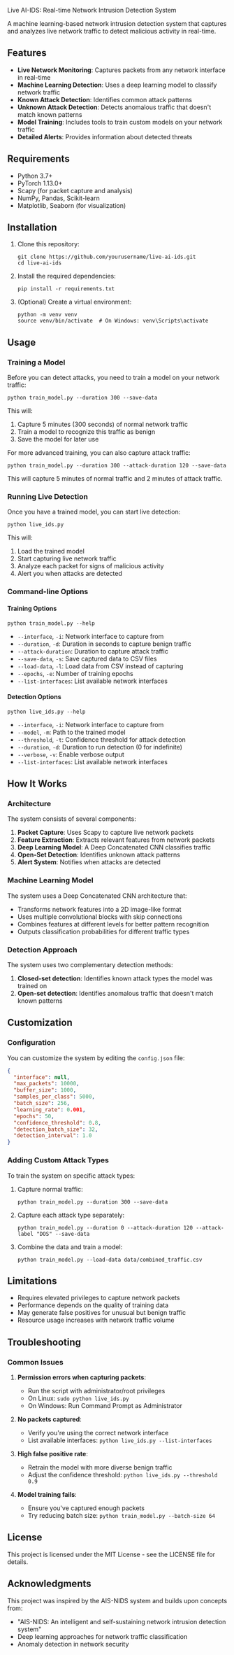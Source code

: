 Live AI-IDS: Real-time Network Intrusion Detection System

A machine learning-based network intrusion detection system that captures and analyzes live network traffic to detect malicious activity in real-time.

## Features

- **Live Network Monitoring**: Captures packets from any network interface in real-time
- **Machine Learning Detection**: Uses a deep learning model to classify network traffic
- **Known Attack Detection**: Identifies common attack patterns
- **Unknown Attack Detection**: Detects anomalous traffic that doesn't match known patterns
- **Model Training**: Includes tools to train custom models on your network traffic
- **Detailed Alerts**: Provides information about detected threats

## Requirements

- Python 3.7+
- PyTorch 1.13.0+
- Scapy (for packet capture and analysis)
- NumPy, Pandas, Scikit-learn
- Matplotlib, Seaborn (for visualization)

## Installation

1. Clone this repository:
   ```
   git clone https://github.com/yourusername/live-ai-ids.git
   cd live-ai-ids
   ```

2. Install the required dependencies:
   ```
   pip install -r requirements.txt
   ```

3. (Optional) Create a virtual environment:
   ```
   python -m venv venv
   source venv/bin/activate  # On Windows: venv\Scripts\activate
   ```

## Usage

### Training a Model

Before you can detect attacks, you need to train a model on your network traffic:

```
python train_model.py --duration 300 --save-data
```

This will:
1. Capture 5 minutes (300 seconds) of normal network traffic
2. Train a model to recognize this traffic as benign
3. Save the model for later use

For more advanced training, you can also capture attack traffic:

```
python train_model.py --duration 300 --attack-duration 120 --save-data
```

This will capture 5 minutes of normal traffic and 2 minutes of attack traffic.

### Running Live Detection

Once you have a trained model, you can start live detection:

```
python live_ids.py
```

This will:
1. Load the trained model
2. Start capturing live network traffic
3. Analyze each packet for signs of malicious activity
4. Alert you when attacks are detected

### Command-line Options

#### Training Options

```
python train_model.py --help
```

- `--interface`, `-i`: Network interface to capture from
- `--duration`, `-d`: Duration in seconds to capture benign traffic
- `--attack-duration`: Duration to capture attack traffic
- `--save-data`, `-s`: Save captured data to CSV files
- `--load-data`, `-l`: Load data from CSV instead of capturing
- `--epochs`, `-e`: Number of training epochs
- `--list-interfaces`: List available network interfaces

#### Detection Options

```
python live_ids.py --help
```

- `--interface`, `-i`: Network interface to capture from
- `--model`, `-m`: Path to the trained model
- `--threshold`, `-t`: Confidence threshold for attack detection
- `--duration`, `-d`: Duration to run detection (0 for indefinite)
- `--verbose`, `-v`: Enable verbose output
- `--list-interfaces`: List available network interfaces

## How It Works

### Architecture

The system consists of several components:

1. **Packet Capture**: Uses Scapy to capture live network packets
2. **Feature Extraction**: Extracts relevant features from network packets
3. **Deep Learning Model**: A Deep Concatenated CNN classifies traffic
4. **Open-Set Detection**: Identifies unknown attack patterns
5. **Alert System**: Notifies when attacks are detected

### Machine Learning Model

The system uses a Deep Concatenated CNN architecture that:
- Transforms network features into a 2D image-like format
- Uses multiple convolutional blocks with skip connections
- Combines features at different levels for better pattern recognition
- Outputs classification probabilities for different traffic types

### Detection Approach

The system uses two complementary detection methods:
1. **Closed-set detection**: Identifies known attack types the model was trained on
2. **Open-set detection**: Identifies anomalous traffic that doesn't match known patterns

## Customization

### Configuration

You can customize the system by editing the `config.json` file:

```json
{
  "interface": null,
  "max_packets": 10000,
  "buffer_size": 1000,
  "samples_per_class": 5000,
  "batch_size": 256,
  "learning_rate": 0.001,
  "epochs": 50,
  "confidence_threshold": 0.8,
  "detection_batch_size": 32,
  "detection_interval": 1.0
}
```

### Adding Custom Attack Types

To train the system on specific attack types:

1. Capture normal traffic:
   ```
   python train_model.py --duration 300 --save-data
   ```

2. Capture each attack type separately:
   ```
   python train_model.py --duration 0 --attack-duration 120 --attack-label "DOS" --save-data
   ```

3. Combine the data and train a model:
   ```
   python train_model.py --load-data data/combined_traffic.csv
   ```

## Limitations

- Requires elevated privileges to capture network packets
- Performance depends on the quality of training data
- May generate false positives for unusual but benign traffic
- Resource usage increases with network traffic volume

## Troubleshooting

### Common Issues

1. **Permission errors when capturing packets**:
   - Run the script with administrator/root privileges
   - On Linux: `sudo python live_ids.py`
   - On Windows: Run Command Prompt as Administrator

2. **No packets captured**:
   - Verify you're using the correct network interface
   - List available interfaces: `python live_ids.py --list-interfaces`

3. **High false positive rate**:
   - Retrain the model with more diverse benign traffic
   - Adjust the confidence threshold: `python live_ids.py --threshold 0.9`

4. **Model training fails**:
   - Ensure you've captured enough packets
   - Try reducing batch size: `python train_model.py --batch-size 64`

## License

This project is licensed under the MIT License - see the LICENSE file for details.

## Acknowledgments

This project was inspired by the AIS-NIDS system and builds upon concepts from:
- "AIS-NIDS: An intelligent and self-sustaining network intrusion detection system"
- Deep learning approaches for network traffic classification
- Anomaly detection in network security
